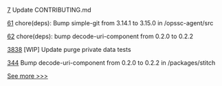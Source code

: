 
[7](https://github.com/hyperledger-labs/bdls/pull/7) Update CONTRIBUTING.md

[61](https://github.com/hyperledger-labs/fabric-opssc/pull/61) chore(deps): Bump simple-git from 3.14.1 to 3.15.0 in /opssc-agent/src

[62](https://github.com/hyperledger/indy-sdk-react-native/pull/62) chore(deps): bump decode-uri-component from 0.2.0 to 0.2.2

[3838](https://github.com/hyperledger/fabric/pull/3838) [WIP] Update purge private data tests

[344](https://github.com/hyperledger-labs/fabric-operations-console/pull/344) Bump decode-uri-component from 0.2.0 to 0.2.2 in /packages/stitch


[See more >>>](https://start-here.hyperledger.org/pull-requests)
